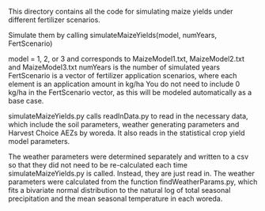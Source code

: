 This directory contains all the code for simulating maize yields under different fertilizer scenarios.

Simulate them by calling simulateMaizeYields(model, numYears, FertScenario)

model = 1, 2, or 3 and corresponds to MaizeModel1.txt, MaizeModel2.txt and MaizeModel3.txt
numYears is the number of simulated years
FertScenario is a vector of fertilizer application scenarios, where each element is an application amount in kg/ha
You do not need to include 0 kg/ha in the FertScenario vector, as this will be modeled automatically as a base case.

simulateMaizeYields.py calls readInData.py to read in the necessary data, which include the soil parameters, weather generating
parameters and Harvest Choice AEZs by woreda. It also reads in the statistical crop yield model parameters.

The weather parameters were determined separately and written to a csv so that they did not need to be re-calculated each
time simulateMaizeYields.py is called. Instead, they are just read in. The weather parameters were calculated from the function
findWeatherParams.py, which fits a bivariate normal distribution to the natural log of total seasonal precipitation and
the mean seasonal temperature in each woreda.
